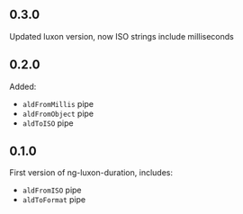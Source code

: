 ## 0.3.0

Updated luxon version, now ISO strings include milliseconds

## 0.2.0

Added:

 - `aldFromMillis` pipe
 - `aldFromObject` pipe
 - `aldToISO` pipe

## 0.1.0

First version of ng-luxon-duration, includes:

 - `aldFromISO` pipe
 - `aldToFormat` pipe